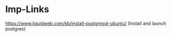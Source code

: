 # Imp-Links

https://www.liquidweb.com/kb/install-postgresql-ubuntu/    (Install and launch postgres)
